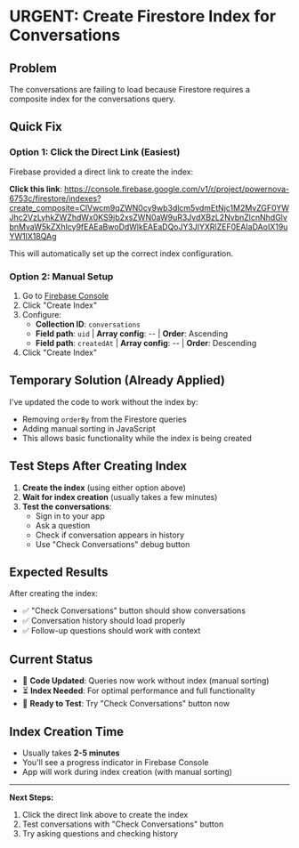 # URGENT: Create Firestore Index for Conversations

## Problem
The conversations are failing to load because Firestore requires a composite index for the conversations query.

## Quick Fix

### Option 1: Click the Direct Link (Easiest)
Firebase provided a direct link to create the index:

**Click this link**: https://console.firebase.google.com/v1/r/project/powernova-6753c/firestore/indexes?create_composite=ClVwcm9qZWN0cy9wb3dlcm5vdmEtNjc1M2MvZGF0YWJhc2VzLyhkZWZhdWx0KS9jb2xsZWN0aW9uR3JvdXBzL2NvbnZlcnNhdGlvbnMvaW5kZXhlcy9fEAEaBwoDdWlkEAEaDQoJY3JlYXRlZEF0EAIaDAoIX19uYW1lX18QAg

This will automatically set up the correct index configuration.

### Option 2: Manual Setup
1. Go to [Firebase Console](https://console.firebase.google.com/project/powernova-6753c/firestore/indexes)
2. Click "Create Index"
3. Configure:
   - **Collection ID**: `conversations`
   - **Field path**: `uid` | **Array config**: -- | **Order**: Ascending
   - **Field path**: `createdAt` | **Array config**: -- | **Order**: Descending
4. Click "Create Index"

## Temporary Solution (Already Applied)
I've updated the code to work without the index by:
- Removing `orderBy` from the Firestore queries
- Adding manual sorting in JavaScript
- This allows basic functionality while the index is being created

## Test Steps After Creating Index

1. **Create the index** (using either option above)
2. **Wait for index creation** (usually takes a few minutes)
3. **Test the conversations**:
   - Sign in to your app
   - Ask a question
   - Check if conversation appears in history
   - Use "Check Conversations" debug button

## Expected Results
After creating the index:
- ✅ "Check Conversations" button should show conversations
- ✅ Conversation history should load properly
- ✅ Follow-up questions should work with context

## Current Status
- 🔧 **Code Updated**: Queries now work without index (manual sorting)
- ⏳ **Index Needed**: For optimal performance and full functionality
- 🚀 **Ready to Test**: Try "Check Conversations" button now

## Index Creation Time
- Usually takes **2-5 minutes**
- You'll see a progress indicator in Firebase Console
- App will work during index creation (with manual sorting)

---

**Next Steps:**
1. Click the direct link above to create the index
2. Test conversations with "Check Conversations" button
3. Try asking questions and checking history
